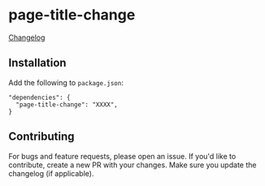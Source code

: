 # page-title-change

[Changelog](CHANGELOG.md)

## Installation

Add the following to `package.json`:

```
"dependencies": {
  "page-title-change": "XXXX",
}
```

## Contributing

For bugs and feature requests, please open an issue. If you'd like to contribute, create a new PR
with your changes. Make sure you update the changelog (if applicable).
